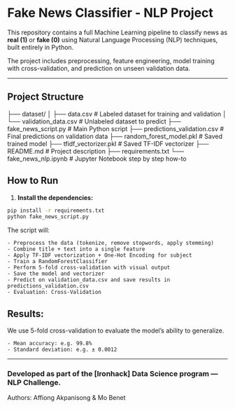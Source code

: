 # Fake News Classifier - NLP Project

This repository contains a full Machine Learning pipeline to classify news as **real (1)** or **fake (0)** using Natural Language Processing (NLP) techniques, built entirely in Python.

The project includes preprocessing, feature engineering, model training with cross-validation, and prediction on unseen validation data.

---

## Project Structure

├── dataset/
│ ├── data.csv # Labeled dataset for training and validation
│ └── validation_data.csv # Unlabeled dataset to predict
├── fake_news_script.py # Main Python script
├── predictions_validation.csv # Final predictions on validation data
├── random_forest_model.pkl # Saved trained model
├── tfidf_vectorizer.pkl # Saved TF-IDF vectorizer
├── README.md # Project description
├── requirements.txt
└── fake_news_nlp.ipynb # Jupyter Notebook step by step how-to

## How to Run

1. **Install the dependencies:**

```bash
pip install -r requirements.txt
python fake_news_script.py 
```

The script will:

    - Preprocess the data (tokenize, remove stopwords, apply stemming)
    - Combine title + text into a single feature
    - Apply TF-IDF vectorization + One-Hot Encoding for subject
    - Train a RandomForestClassifier
    - Perform 5-fold cross-validation with visual output
    - Save the model and vectorizer
    - Predict on validation_data.csv and save results in predictions_validation.csv
    - Evaluation: Cross-Validation

## Results: 
We use 5-fold cross-validation to evaluate the model’s ability to generalize.

    - Mean accuracy: e.g. 99.8%
    - Standard deviation: e.g. ± 0.0012
---

### Developed as part of the [Ironhack] Data Science program — NLP Challenge.
Authors: Affiong Akpanisong & Mo Benet 

